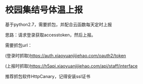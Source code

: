 # 校园集结号体温上报
基于python2.7，需要抓包，并配合云函数每天定时上报

思路：请求登录获取accesstoken，然后上报。

需要抓包url：

(登录时抓取)https://auth.xiaoyuanjijiehao.com/oauth2/token

(上报时抓取)https://h5api.xiaoyuanjijiehao.com/api/staff/interface

推荐抓包软件HttpCanary，记得安装ssl证书
